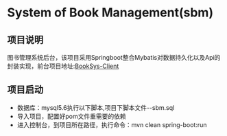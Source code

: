 # System of Book Management(sbm)

## 项目说明
图书管理系统后台，该项目采用Springboot整合Mybatis对数据持久化以及Api的封装实现，前台项目地址:[BookSys-Client](https://github.com/Nirunfeng/BookSys-Client)

## 项目启动

- 数据库：mysql5.6执行以下脚本,项目下脚本文件--sbm.sql
- 导入项目，配置好pom文件重需要的依赖
- 进入控制台，到项目所在路径，执行命令：mvn clean spring-boot:run
